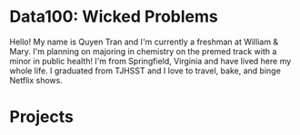 # Data100: Wicked Problems

Hello! My name is Quyen Tran and I'm currently a freshman at William & Mary. I'm planning on majoring in chemistry on the premed track with a minor in public health!
I'm from Springfield, Virginia and have lived here my whole life. I graduated from TJHSST and I love to travel, bake, and binge Netflix shows. 

# Projects
